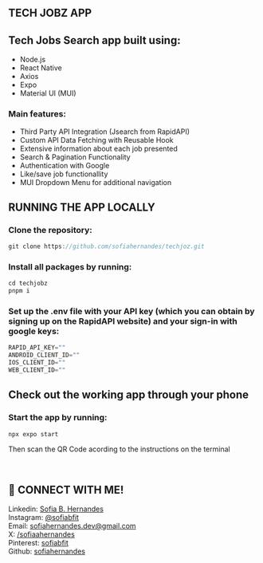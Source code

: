 ## TECH JOBZ APP
## Tech Jobs Search app built using:
- Node.js
- React Native
- Axios
- Expo
- Material UI (MUI)

### Main features:
- Third Party API Integration (Jsearch from RapidAPI)
- Custom API Data Fetching with Reusable Hook
- Extensive information about each job presented
- Search & Pagination Functionality
- Authentication with Google
- Like/save job functionallity
- MUI Dropdown Menu for additional navigation


## RUNNING THE APP LOCALLY
### Clone the repository:
```jsx
git clone https://github.com/sofiahernandes/techjoz.git
```

### Install all packages by running:
```jsx
cd techjobz
pnpm i
```

### Set up the .env file with your API key (which you can obtain by signing up on the RapidAPI website) and your sign-in with google keys:
```jsx
RAPID_API_KEY=""
ANDROID_CLIENT_ID=""
IOS_CLIENT_ID=""
WEB_CLIENT_ID=""
```

## Check out the working app through your phone
### Start the app by running:
```jsx
npx expo start
```
Then scan the QR Code acording to the instructions on the terminal

<br>

## 📩 CONNECT WITH ME!
Linkedin: [Sofia B. Hernandes](https://www.linkedin.com/in/sofia-botechia-hernandes-4a5379349?utm_source=share&utm_campaign=share_via&utm_content=profile&utm_medium=android_app)  
Instagram: [@sofiabfit](https://www.instagram.com/sofiabfit/)  
Email: [sofiahernandes.dev@gmail.com](mailto:sofiahernandes.dev@gmail.com)  
X: [/sofiaahernandes](https://x.com/sofiaahernandes)  
Pinterest: [sofiabfit](https://pin.it/5gRW2R2bW)  
Github: [sofiahernandes](https://github.com/sofiahernandes)
